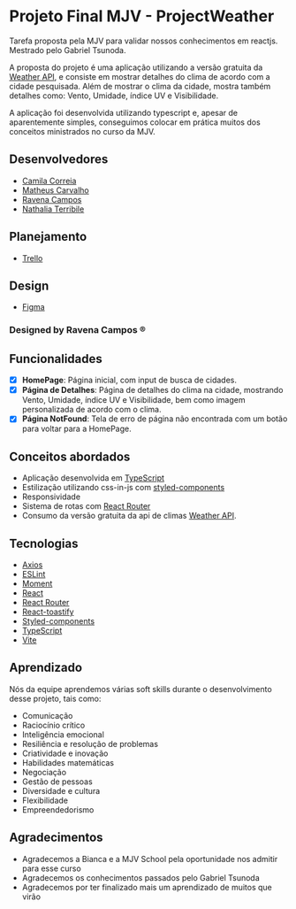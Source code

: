 
# Projeto Final MJV - ProjectWeather

Tarefa proposta pela MJV para validar nossos conhecimentos em reactjs.
Mestrado pelo Gabriel Tsunoda.

A proposta do projeto é uma aplicação utilizando a versão gratuita da [Weather API](https://openweathermap.org/api), e consiste em mostrar detalhes do clima de acordo com a cidade pesquisada. Além de mostrar o clima da cidade, mostra também detalhes como: Vento, Umidade, índice UV e Visibilidade.

A aplicação foi desenvolvida utilizando typescript e, apesar de aparentemente simples, conseguimos colocar em prática muitos dos conceitos ministrados no curso da MJV.




## Desenvolvedores

- [Camila Correia](https://github.com/ItsCamyx)
- [Matheus Carvalho](https://github.com/mateuscarvalhodev)
- [Ravena Campos](https://github.com/ravenascampos)
- [Nathalia Terribile](https://github.com/nathterribile)

## Planejamento
- [Trello](https://trello.com/b/4L7HWPV3/grupo-5-mjv-school-react)
## Design

- [Figma](https://www.figma.com/file/v6aE2gtr8JH4GKnfEtkCWi/Untitled?node-id=0%3A1&t=F8UhGbH5Hwkk7oKF-1)

### Designed by Ravena Campos ®️

## Funcionalidades
- [x] **HomePage**: Página inicial, com input de busca de cidades.
- [x] **Página de Detalhes**: Página de detalhes do clima na cidade, mostrando Vento, Umidade, índice UV e Visibilidade, bem como imagem personalizada de acordo com o clima.
- [x] **Página NotFound**: Tela de erro de página não encontrada com um botão para voltar para a HomePage.

## Conceitos abordados
- Aplicação desenvolvida em [TypeScript](https://www.typescriptlang.org/)
- Estilização utilizando css-in-js com [styled-components](https://www.styled-components.com/)
- Responsividade
- Sistema de rotas com [React Router](https://reactrouter.com/)
- Consumo da versão gratuita da api de climas [Weather API](https://openweathermap.org/api).

## Tecnologias
- [Axios](https://axios-http.com/ptbr/docs/intro)
- [ESLint](https://eslint.org/)
- [Moment](https://momentjs.com/)
- [React](https://pt-br.reactjs.org/)
- [React Router](https://reactrouter.com/)
- [React-toastify](https://fkhadra.github.io/react-toastify/introduction)
- [Styled-components](https://www.styled-components.com/)
- [TypeScript](https://www.typescriptlang.org/)
- [Vite](https://vitejs.dev/)

## Aprendizado
Nós da equipe aprendemos várias soft skills durante
o desenvolvimento desse projeto, tais como:
- Comunicação
- Raciocínio crítico
- Inteligência emocional
- Resiliência e resolução de problemas
- Criatividade e inovação
- Habilidades matemáticas
- Negociação
- Gestão de pessoas
- Diversidade e cultura
- Flexibilidade
- Empreendedorismo

## Agradecimentos

- Agradecemos a Bianca e a MJV School pela oportunidade nos admitir para esse curso
- Agradecemos os conhecimentos passados pelo Gabriel Tsunoda
- Agradecemos por ter finalizado mais um aprendizado de muitos que virão


